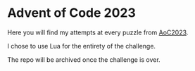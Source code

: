 # Advent of Code 2023
Here you will find my attempts at every puzzle from [AoC2023](https://adventofcode.com/2023/).

I chose to use Lua for the entirety of the challenge.

The repo will be archived once the challenge is over.
